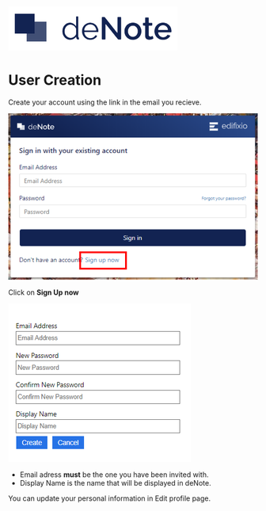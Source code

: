 ![deNote Logo](./assets/images/denote-logo.png)

# User Creation

Create your account using the link in the email you recieve.

![sticky rectangle](./assets/images/new-user/login.png)

Click on **Sign Up now**

![sticky rectangle](./assets/images/new-user/register.png)

* Email adress **must** be the one you have been invited with.
* Display Name is the name that will be displayed in deNote.

You can update your personal information in Edit profile page.
